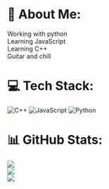 # 💫 About Me:
Working with python<br>Learning JavaScript<br>Learning C++<br>Guitar and chill


# 💻 Tech Stack:
![C++](https://img.shields.io/badge/c++-%2300599C.svg?style=for-the-badge&logo=c%2B%2B&logoColor=white) ![JavaScript](https://img.shields.io/badge/javascript-%23323330.svg?style=for-the-badge&logo=javascript&logoColor=%23F7DF1E) ![Python](https://img.shields.io/badge/python-3670A0?style=for-the-badge&logo=python&logoColor=ffdd54)
# 📊 GitHub Stats:
![](https://github-readme-stats.vercel.app/api?username=alincibo&theme=dark&hide_border=false&include_all_commits=false&count_private=false)<br/>
![](https://nirzak-streak-stats.vercel.app/?user=alincibo&theme=dark&hide_border=false)<br/>
![](https://github-readme-stats.vercel.app/api/top-langs/?username=alincibo&theme=dark&hide_border=false&include_all_commits=false&count_private=false&layout=compact)

<!-- Proudly created with GPRM ( https://gprm.itsvg.in ) -->
